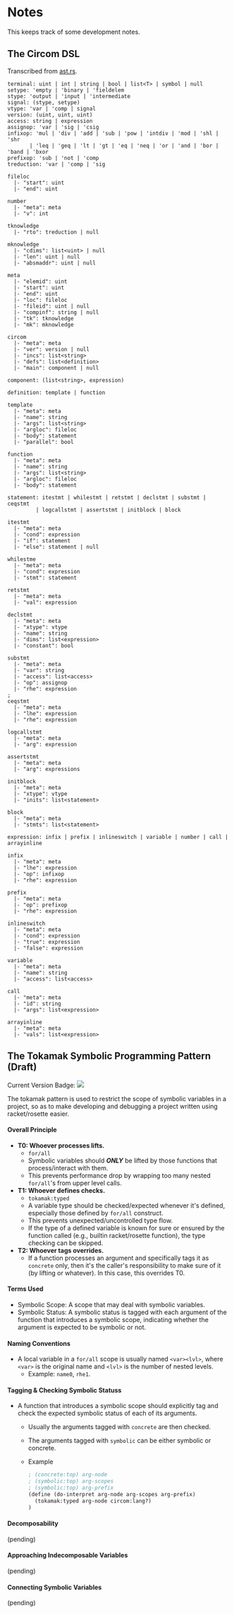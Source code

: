 # Notes

This keeps track of some development notes.

## The Circom DSL

Transcribed from [ast.rs](./circom-parser/program-structure/src/abstract_syntax_tree/ast.rs).

```
terminal: uint | int | string | bool | list<T> | symbol | null
setype: 'empty | 'binary | 'fieldelem
stype: 'output | 'input | 'intermediate
signal: (stype, setype)
vtype: 'var | 'comp | signal
version: (uint, uint, uint)
access: string | expression
assignop: 'var | 'sig | 'csig
infixop: 'mul | 'div | 'add | 'sub | 'pow | 'intdiv | 'mod | 'shl | 'shr
       | 'leq | 'geq | 'lt | 'gt | 'eq | 'neq | 'or | 'and | 'bor | 'band | 'bxor
prefixop: 'sub | 'not | 'comp
treduction: 'var | 'comp | 'sig

fileloc
  |- "start": uint
  |- "end": uint

number
  |- "meta": meta
  |- "v": int

tknowledge
  |- "rto": treduction | null

mknowledge
  |- "cdims": list<uint> | null
  |- "len": uint | null
  |- "absmaddr": uint | null

meta
  |- "elemid": uint
  |- "start": uint
  |- "end": uint
  |- "loc": fileloc
  |- "fileid": uint | null
  |- "compinf": string | null
  |- "tk": tknowledge
  |- "mk": mknowledge

circom
  |- "meta": meta
  |- "ver": version | null
  |- "incs": list<string>
  |- "defs": list<definition>
  |- "main": component | null
  
component: (list<string>, expression)

definition: template | function

template
  |- "meta": meta
  |- "name": string
  |- "args": list<string>
  |- "argloc": fileloc
  |- "body": statement
  |- "parallel": bool

function
  |- "meta": meta
  |- "name": string
  |- "args": list<string>
  |- "argloc": fileloc
  |- "body": statement

statement: itestmt | whilestmt | retstmt | declstmt | substmt | ceqstmt
         | logcallstmt | assertstmt | initblock | block

itestmt
  |- "meta": meta
  |- "cond": expression
  |- "if": statement
  |- "else": statement | null
  
whilestme
  |- "meta": meta
  |- "cond": expression
  |- "stmt": statement

retstmt
  |- "meta": meta
  |- "val": expression

declstmt
  |- "meta": meta
  |- "xtype": vtype
  |- "name": string
  |- "dims": list<expression>
  |- "constant": bool

substmt
  |- "meta": meta
  |- "var": string
  |- "access": list<access>
  |- "op": assignop
  |- "rhe": expression
;
ceqstmt
  |- "meta": meta
  |- "lhe": expression
  |- "rhe": expression

logcallstmt
  |- "meta": meta
  |- "arg": expression

assertstmt
  |- "meta": meta
  |- "arg": expressions

initblock
  |- "meta": meta
  |- "xtype": vtype
  |- "inits": list<statement>

block
  |- "meta": meta
  |- "stmts": list<statement>

expression: infix | prefix | inlineswitch | variable | number | call | arrayinline

infix
  |- "meta": meta
  |- "lhe": expression
  |- "op": infixop
  |- "rhe": expression

prefix
  |- "meta": meta
  |- "op": prefixop
  |- "rhe": expression

inlineswitch
  |- "meta": meta
  |- "cond": expression
  |- "true": expression
  |- "false": expression

variable
  |- "meta": meta
  |- "name": string
  |- "access": list<access>

call
  |- "meta": meta
  |- "id": string
  |- "args": list<expression>

arrayinline
  |- "meta": meta
  |- "vals": list<expression>
```

## The Tokamak Symbolic Programming Pattern (Draft)

<div align="left">Current Version Badge: <img src="https://img.shields.io/badge/tokamak-0.1-blueviolet?labelColor=blueviolet&color=3d3d3d"></div>

The tokamak pattern is used to restrict the scope of symbolic variables in a project, so as to make developing and debugging a project written using racket/rosette easier.

#### Overall Principle

- **T0: Whoever processes lifts.**
  - `for/all`
  - Symbolic variables should ***ONLY*** be lifted by those functions that process/interact with them.
  - This prevents performance drop by wrapping too many nested `for/all`'s from upper level calls.
- **T1: Whoever defines checks.**
  - `tokamak:typed`
  - A variable type should be checked/expected whenever it's defined, especially those defined by `for/all` construct.
  - This prevents unexpected/uncontrolled type flow.
  - If the type of a defined variable is known for sure or ensured by the function called (e.g., builtin racket/rosette function), the type checking can be skipped.
- **T2: Whoever tags overrides.**
  - If a function processes an argument and specifically tags it as `concrete` only, then it's the caller's responsibility to make sure of it (by lifting or whatever). In this case, this overrides T0.

#### Terms Used

- Symbolic Scope: A scope that may deal with symbolic variables.
- Symbolic Status: A symbolic status is tagged with each argument of the function that introduces a symbolic scope, indicating whether the argument is expected to be symbolic or not.

#### Naming Conventions

- A local variable in a `for/all` scope is usually named `<var><lvl>`, where `<var>` is the original name and `<lvl>` is the number of nested levels.
  - Example: `name0`, `rhe1`.

#### Tagging & Checking Symbolic Statuss

- A function that introduces a symbolic scope should explicitly tag and check the expected symbolic status of each of its arguments.

  - Usually the arguments tagged with `concrete` are then checked.

  - The arguments tagged with `symbolic` can be either symbolic or concrete.

  - Example

    ```scheme
    ; (concrete:top) arg-node
    ; (symbolic:top) arg-scopes
    ; (symbolic:top) arg-prefix
    (define (do-interpret arg-node arg-scopes arg-prefix)
      (tokamak:typed arg-node circom:lang?)
    )
    ```

#### Decomposability

(pending)

#### Approaching Indecomposable Variables

(pending)

#### Connecting Symbolic Variables

(pending)





